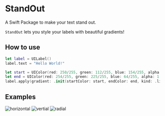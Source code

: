 # StandOut

A Swift Package to make your text stand out.

`StandOut` lets you style your labels with beautiful gradients!

## How to use

```swift
let label = UILabel()
label.text = "Hello World!"

let start = UIColor(red: 250/255, green: 112/255, blue: 154/255, alpha: 1.0)
let end = UIColor(red: 254/255, green: 225/255, blue: 64/255, alpha: 1.0)
label.apply(gradient: .init(startColor: start, endColor: end, kind: .linearHorizontal))
```

## Examples

![horizontal]()
![vertial]()
![radial]()




